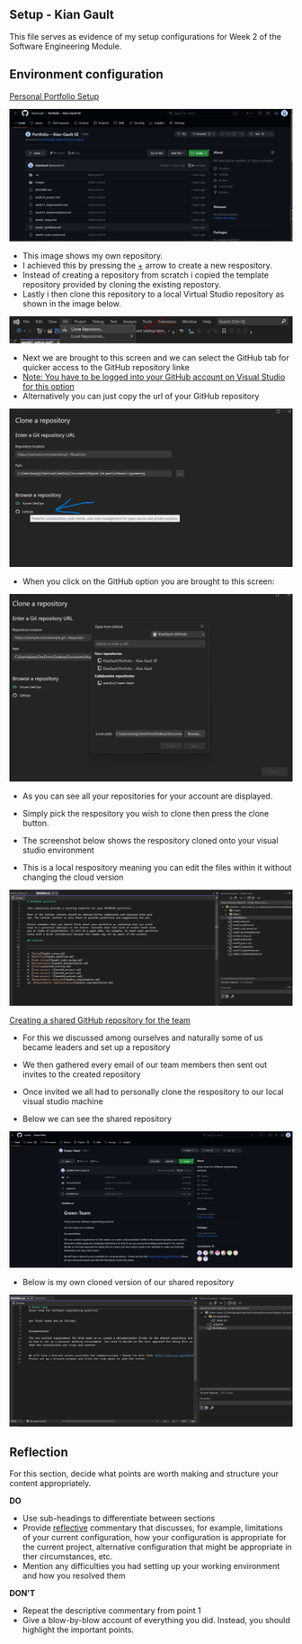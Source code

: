 ## Setup - Kian Gault 

This file serves as evidence of my setup configurations for Week 2 of the Software Engineering Module. 

## Environment configuration

<ins> Personal Portfolio Setup <ins>

![Personal Portfolio Page](images/Portfolio_Setup_KG.png.png)
- This image shows my own repository. 
- I achieved this by pressing the <ins>+</ins> arrow to create a new respository. 
- Instead of creating a repository from scratch i copied the template repository provided by cloning the existing repostory.
- Lastly i then clone this repository to a local Virtual Studio repository as shown in the image below.

![Clone repository in VS2022 Step 1](images/vs2022_clone_repository_step1_kg.png)

- Next we are brought to this screen and we can select the GitHub tab for quicker access to the GitHub repository linke
- <ins> Note: You have to be logged into your GitHub account on Visual Studio for this option <ins> 
- Alternatively you can just copy the url of your GitHub repository 

![Clone repository in VS2022 Step 2](images/vs2022_clone_repository_step2_kg.png)

- When you click on the GitHub option you are brought to this screen:

![Clone repository in VS2022 Step 3](images/vs2022_clone_repository_step3_kg.png)

- As you can see all your repositories for your account are displayed. 
- Simply pick the respository you wish to clone then press the clone button. 

- The screenshot below shows the respository cloned onto your visual studio environment
- This is a local respository meaning you can edit the files within it without changing the cloud version

![Clone repository in VS2022 Step 4](images/vs2022_clone_repository_step4_kg.png)


<ins> Creating a shared GitHub repository for the team <ins> 

- For this we discussed among ourselves and naturally some of us became leaders and set up a repository
- We then gathered every email of our team members then sent out invites to the created repository
- Once invited we all had to personally clone the respository to our local visual studio machine

- Below we can see the shared repository 

![GitHub shared repository](images/green_team_repository_github_kg.png)

- Below is my own cloned version of our shared repository 

![GitHub shared repository cloned](images/green_team_repository_cloned_kg.png)

## Reflection

For this section, decide what points are worth making and structure your content 
appropriately.

**DO**

* Use sub-headings to differentiate between sections
* Provide <ins>reflective</ins> commentary that discusses, for example, limitations of
  your current configuration, how your configuration is appropriate for the current 
  project, alternative configuration that might be appropriate in ther circumstances, 
  etc.
* Mention any difficulties you had setting up your working environment and how you 
  resolved them

**DON'T**

* Repeat the descriptive commentary from point 1
* Give a blow-by-blow account of everything you did. Instead, you should highlight 
  the important points.

